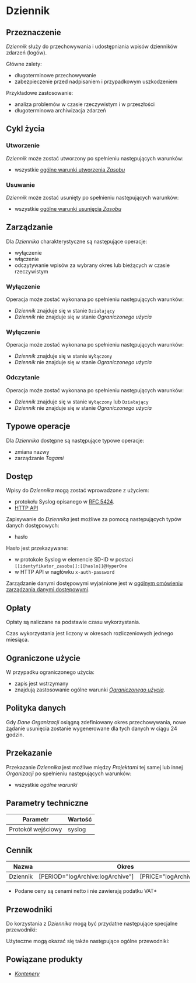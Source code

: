 # Dziennik <Badge text="wkrótce"/>

## Przeznaczenie

*Dziennik* służy do przechowywania i udostępniania wpisów dzienników zdarzeń (logów).

Główne zalety:

 * długoterminowe przechowywanie
 * zabezpieczenie przed nadpisaniem i przypadkowym uszkodzeniem

Przykładowe zastosowanie:

 * analiza problemów w czasie rzeczywistym i w przeszłości
 * długoterminowa archiwizacja zdarzeń

## Cykl życia

### Utworzenie

*Dziennik* może zostać utworzony po spełnieniu następujących warunków:

 * wszystkie [ogólne warunki utworzenia *Zasobu*](/platform/resource.md#utworzenie)

### Usuwanie

*Dziennik* może zostać usunięty po spełnieniu następujących warunków:

 * wszystkie [ogólne warunki usunięcia *Zasobu*](/platform/resource.md#usuniecie)

## Zarządzanie

Dla *Dziennika* charakterystyczne są następujące operacje:

 * wyłączenie
 * włączenie
 * odczytywanie wpisów za wybrany okres lub bieżących w czasie rzeczywistym

### Wyłączenie

Operacja może zostać wykonana po spełnieniu następujących warunków:

 * *Dziennik* znajduje się w stanie ```Działający```
 * *Dziennik* nie znajduje się w stanie *Ograniczonego użycia*

### Wyłączenie

Operacja może zostać wykonana po spełnieniu następujących warunków:

 * *Dziennik* znajduje się w stanie ```Wyłączony```
 * *Dziennik* nie znajduje się w stanie *Ograniczonego użycia*

### Odczytanie

Operacja może zostać wykonana po spełnieniu następujących warunków:

 * *Dziennik* znajduje się w stanie ```Wyłączony``` lub ```Działający```
 * *Dziennik* nie znajduje się w stanie *Ograniczonego użycia*

## Typowe operacje

Dla *Dziennika* dostępne są następujące typowe operacje:

 * zmiana nazwy
 * zarządzanie *Tagami*

## Dostęp

Wpisy do *Dziennika* mogą zostać wprowadzone z użyciem:

 * protokołu Syslog opisanego w [RFC 5424](https://tools.ietf.org/html/rfc5424).
 * [HTTP API](./log-archive/http.md)

Zapisywanie do *Dziennika* jest możliwe za pomocą następujących typów danych dostępowych:

 * hasło

Hasło jest przekazywane:

 * w protokole Syslog w elemencie SD-ID w postaci ``[[identyfikator_zasobu]]:[[haslo]]@HyperOne``
 * w HTTP API w nagłówku ```x-auth-password```

Zarządzanie danymi dostępowymi wyjaśnione jest w [ogólnym omówieniu zarządzania danymi dostępowymi](/platform/resource.html#dane-dostepowe).

## Opłaty

Opłaty są naliczane na podstawie czasu wykorzystania.

Czas wykorzystania jest liczony w okresach rozliczeniowych jednego miesiąca.

## Ograniczone użycie

W przypadku ograniczonego użycia:

 * zapis jest wstrzymany
 * znajdują zastosowanie ogólne warunki *[Ograniczonego użycia](/platform/resource.md#ograniczone-uzycie)*.

## Polityka danych

Gdy *Dane Organizacji* osiągną zdefiniowany okres przechowywania, nowe żądanie usunięcia zostanie wygenerowane dla tych danych w ciągu 24 godzin.

<!-- partial-regions.md -->

## Przekazanie

Przekazanie *Dziennika* jest możliwe między *Projektami* tej samej lub innej *Organizacji* po spełnieniu następujących warunków:

 * wszystkie *ogólne warunki*

## Parametry techniczne

Parametr           | Wartość
------------------ | ------
Protokół wejściowy | syslog

## Cennik

Nazwa        | Okres                             | Cena (PLN)                      |  Uwagi
-----------: | --------------------------------: | ------------------------------: | :----:
Dziennik     | [PERIOD="logArchive:logArchive"]  | [PRICE="logArchive:logArchive"] |

 * Podane ceny są cenami netto i nie zawierają podatku VAT*

## Przewodniki

Do korzystania z *Dziennika* mogą być przydatne następujące specjalne przewodniki:

<PageList path_re="guide/storage/log-archive/"/>

Użyteczne mogą okazać się także następujące ogólne przewodniki:

<PageList path_re="guide/resource/"/>

## Powiązane produkty

 * *[Kontenery](/resource/compute/container.md)*
